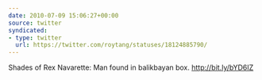 ```yaml
---
date: 2010-07-09 15:06:27+00:00
source: twitter
syndicated:
- type: twitter
  url: https://twitter.com/roytang/statuses/18124885790/
---
```


Shades of Rex Navarette: Man found in balikbayan box. http://bit.ly/bYD6IZ